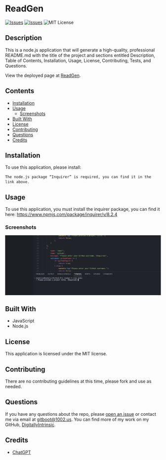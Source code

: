 # ReadGen
[![Issues](https://img.shields.io/github/issues/DigitallyIntrinsic/readgen)](https://github.com/DigitallyIntrinsic/readgen/issues) [![Issues](https://img.shields.io/github/contributors/DigitallyIntrinsic/readgen)](https://github.com/DigitallyIntrinsic/readgen/graphs/contributors) ![MIT License](https://img.shields.io/badge/license-MIT-blue)

## Description
This is a node.js application that will generate a high-quality, professional README.md with the title of the project and sections entitled Description, Table of Contents, Installation, Usage, License, Contributing, Tests, and Questions.
          
View the deployed page at [ReadGen](https://github.com/DigitallyIntrinsic/readgen).
## Contents
* [Installation](#installation)
* [Usage](#usage)
   * [Screenshots](#screenshots)
* [Built With](#built-with)
* [License](#license)
* [Contributing](#contributing)
* [Questions](#questions)
* [Credits](#credits)

## Installation
To use this application, please install: 
```
The node.js package “Inquirer” is required, you can find it in the link above.
```
  
## Usage
To use this application, you must install the inquirer package, you can find it here: https://www.npmjs.com/package/inquirer/v/8.2.4 
  
### Screenshots
![This is screenshot of the beginning prompt for the application](./images/readgen-screenshot.png)


## Built With

* JavaScript
* Node.js
  
## License
This application is licensed under the MIT license.
  
## Contributing
There are no contributing guidelines at this time, please fork and use as needed.
  
## Questions
If you have any questions about the repo, please [open an issue](https://github.com/DigitallyIntrinsic/readgen/issues) or contact me via email at gitboot@1002.us. You can find more of my work on my GitHub, [DigitallyIntrinsic](https://github.com/DigitallyIntrinsic/).
  
## Credits
* [ChatGPT](https://chat.openai.com/)

  

